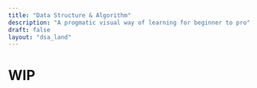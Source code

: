 ```yaml
---
title: "Data Structure & Algorithm"
description: "A progmatic visual way of learning for beginner to pro"
draft: false
layout: "dsa_land"
---
```


# WIP
